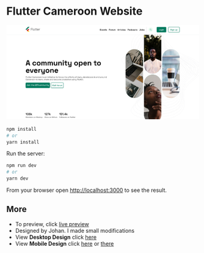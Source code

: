 # Flutter Cameroon Website
![Flutter Cameroon site preview](./public/images/preview.png)

```bash
npm install
# or
yarn install
```
Run the server:
```bash
npm run dev
# or
yarn dev
```

From your browser open [http://localhost:3000](http://localhost:3000) to see the result.

## More
- To preview, click
[live preview](https://flutter-website-octopse.vercel.app/)
- Designed by Johan. I made small modifications
- View **Desktop Design** click [here](https://github.com/octopse/flutter-website-cmr/raw/main/public/images/DesignDesktop.jpg) 
- View **Mobile Design** click [here](https://github.com/octopse/flutter-website-cmr/raw/main/public/images/DesignMobile.jpg)
or [there](https://github.com/octopse/flutter-website-cmr/blob/main/public/images/DesignMobile.jpg)
